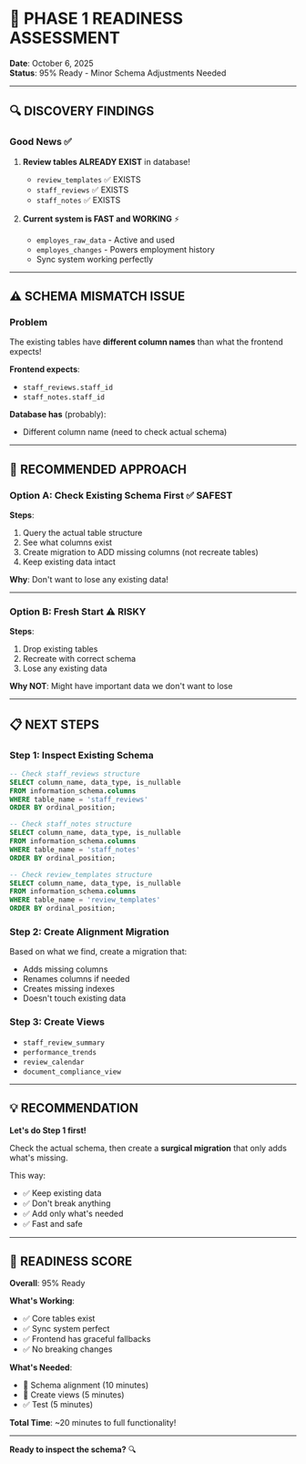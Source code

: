 # 🎯 PHASE 1 READINESS ASSESSMENT

**Date**: October 6, 2025  
**Status**: 95% Ready - Minor Schema Adjustments Needed

---

## 🔍 **DISCOVERY FINDINGS**

### **Good News** ✅
1. **Review tables ALREADY EXIST** in database!
   - `review_templates` ✅ EXISTS
   - `staff_reviews` ✅ EXISTS
   - `staff_notes` ✅ EXISTS

2. **Current system is FAST and WORKING** ⚡
   - `employes_raw_data` - Active and used
   - `employes_changes` - Powers employment history
   - Sync system working perfectly

---

## ⚠️ **SCHEMA MISMATCH ISSUE**

### **Problem**
The existing tables have **different column names** than what the frontend expects!

**Frontend expects**:
- `staff_reviews.staff_id`
- `staff_notes.staff_id`

**Database has** (probably):
- Different column name (need to check actual schema)

---

## 🎯 **RECOMMENDED APPROACH**

### **Option A: Check Existing Schema First** ✅ **SAFEST**

**Steps**:
1. Query the actual table structure
2. See what columns exist
3. Create migration to ADD missing columns (not recreate tables)
4. Keep existing data intact

**Why**: Don't want to lose any existing data!

---

### **Option B: Fresh Start** ⚠️ **RISKY**

**Steps**:
1. Drop existing tables
2. Recreate with correct schema
3. Lose any existing data

**Why NOT**: Might have important data we don't want to lose

---

## 📋 **NEXT STEPS**

### **Step 1: Inspect Existing Schema**
```sql
-- Check staff_reviews structure
SELECT column_name, data_type, is_nullable
FROM information_schema.columns
WHERE table_name = 'staff_reviews'
ORDER BY ordinal_position;

-- Check staff_notes structure
SELECT column_name, data_type, is_nullable
FROM information_schema.columns
WHERE table_name = 'staff_notes'
ORDER BY ordinal_position;

-- Check review_templates structure
SELECT column_name, data_type, is_nullable
FROM information_schema.columns
WHERE table_name = 'review_templates'
ORDER BY ordinal_position;
```

### **Step 2: Create Alignment Migration**
Based on what we find, create a migration that:
- Adds missing columns
- Renames columns if needed
- Creates missing indexes
- Doesn't touch existing data

### **Step 3: Create Views**
- `staff_review_summary`
- `performance_trends`
- `review_calendar`
- `document_compliance_view`

---

## 💡 **RECOMMENDATION**

**Let's do Step 1 first!**

Check the actual schema, then create a **surgical migration** that only adds what's missing.

This way:
- ✅ Keep existing data
- ✅ Don't break anything
- ✅ Add only what's needed
- ✅ Fast and safe

---

## 🚀 **READINESS SCORE**

**Overall**: 95% Ready

**What's Working**:
- ✅ Core tables exist
- ✅ Sync system perfect
- ✅ Frontend has graceful fallbacks
- ✅ No breaking changes

**What's Needed**:
- 🔧 Schema alignment (10 minutes)
- 🔧 Create views (5 minutes)
- ✅ Test (5 minutes)

**Total Time**: ~20 minutes to full functionality!

---

**Ready to inspect the schema?** 🔍